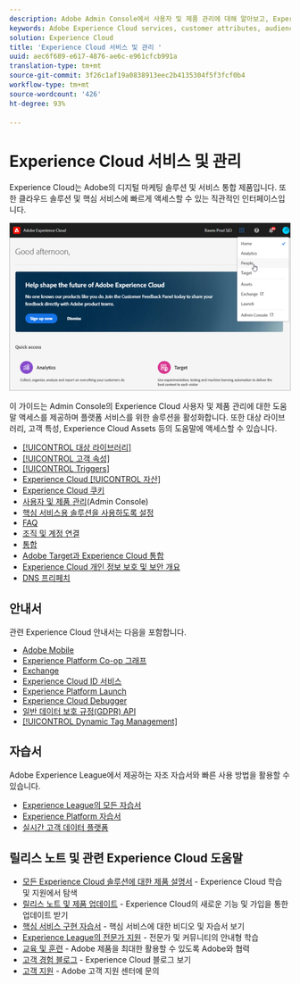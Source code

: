 ```yaml
---
description: Adobe Admin Console에서 사용자 및 제품 관리에 대해 알아보고, Experience Cloud 서비스에 대한 솔루션을 활성화하며, 대상 라이브러리, 고객 속성, Experience Cloud 자산 등에 대해 알아보십시오.
keywords: Adobe Experience Cloud services, customer attributes, audiences, user and product administration
solution: Experience Cloud
title: 'Experience Cloud 서비스 및 관리 '
uuid: aec6f689-e617-4876-ae6c-e961cfcb991a
translation-type: tm+mt
source-git-commit: 3f26c1af19a0838913eec2b4135304f5f3fcf0b4
workflow-type: tm+mt
source-wordcount: '426'
ht-degree: 93%

---
```



# Experience Cloud 서비스 및 관리

Experience Cloud는 Adobe의 디지털 마케팅 솔루션 및 서비스 통합 제품입니다. 또한 클라우드 솔루션 및 핵심 서비스에 빠르게 액세스할 수 있는 직관적인 인터페이스입니다.

![Experience Cloud](assets/cloud-pulldown.png)

이 가이드는 Admin Console의 Experience Cloud 사용자 및 제품 관리에 대한 도움말 액세스를 제공하며 플랫폼 서비스를 위한 솔루션을 활성화합니다. 또한 대상 라이브러리, 고객 특성, Experience Cloud Assets 등의 도움말에 액세스할 수 있습니다.

* [[!UICONTROL 대상 라이브러리]](audience-library/audience-library.md)
* [[!UICONTROL 고객 속성]](attributes/attributes.md)
* [[!UICONTROL Triggers]](activation/triggers.md)
* [Experience Cloud [!UICONTROL 자산]](experience-cloud-assets/experience-cloud-assets.md)
* [Experience Cloud 쿠키](cookies/cookies-privacy.md)
* [사용자 및 제품 관리](admin-getting-started/admin-getting-started.md)(Admin Console)
* [핵심 서비스용 솔루션을 사용하도록 설정](core-services/core-services.md)
* [FAQ](admin-getting-started/admin-getting-started.md)
* [조직 및 계정 연결](admin-getting-started/organizations.md)
* [통합](marketing-cloud-integrations.md)
* [Adobe Target과 Experience Cloud 통합](https://docs.adobe.com/content/help/ko-KR/target/using/integrate/a4t/a4t.html)
* [Experience Cloud 개인 정보 보호 및 보안 개요](assets/Adobe-Marketing-Cloud-Privacy-and-Security-Overview.pdf)
* [DNS 프리페치](admin-getting-started/admin-getting-started.md#concept_6BC8C6856E3644F8956D7AD0A96383B7)

## 안내서

관련 Experience Cloud 안내서는 다음을 포함합니다.

* [Adobe Mobile](https://docs.adobe.com/content/help/ko-KR/mobile-services/using/home.html)
* [Experience Platform Co-op 그래프](https://docs.adobe.com/content/help/ko-KR/device-co-op/using/home.html)
* [Exchange](https://experiencecloud.adobeexchange.com/)
* [Experience Cloud ID 서비스](https://docs.adobe.com/content/help/ko-KR/id-service/using/home.html)
* [Experience Platform Launch](https://docs.adobelaunch.com/)
* [Experience Cloud Debugger](https://docs.adobe.com/content/help/ko-KR/debugger/using/experience-cloud-debugger.html)
* [일반 데이터 보호 규정(GDPR) API](https://www.adobe.io/apis/experiencecloud/gdpr.html)
* [[!UICONTROL Dynamic Tag Management]](https://docs.adobe.com/content/help/ko-KR/dtm/using/dtm-home.html)

## 자습서

Adobe Experience League에서 제공하는 자조 자습서와 빠른 사용 방법을 활용할 수 있습니다.

* [Experience League의 모든 자습서](https://experienceleague.corp.adobe.com/?lang=ko-kr#quick-how-tos)
* [Experience Platform 자습서](https://experienceleague.corp.adobe.com/docs/core-services-learn/tutorials/overview.html?lang=ko-kr)
* [실시간 고객 데이터 플랫폼](https://experienceleague.corp.adobe.com/docs/platform-learn/tutorials/rtcdp/understanding-the-real-time-customer-data-platform.html?lang=ko-kr)

## 릴리스 노트 및 관련 Experience Cloud 도움말

* [모든 Experience Cloud 솔루션에 대한 제품 설명서](https://docs.adobe.com/content/help/ko-KR/experience-cloud/user-guides/home.html) - Experience Cloud 학습 및 지원에서 탐색
* [릴리스 노트 및 제품 업데이트](https://docs.adobe.com/content/help/ko-KR/release-notes/experience-cloud/current.html) - Experience Cloud의 새로운 기능 및 가입을 통한 업데이트 받기
* [핵심 서비스 구현 자습서](https://docs.adobe.com/content/help/en/core-services-learn/tutorials/overview.html) - 핵심 서비스에 대한 비디오 및 자습서 보기
* [Experience League의 전문가 지원](https://landing.adobe.com/experience-league/) - 전문가 및 커뮤니티의 안내형 학습
* [교육 및 훈련](https://helpx.adobe.com/kr/learning.html?promoid=KAUDK) - Adobe 제품을 최대한 활용할 수 있도록 Adobe와 협력
* [고객 경험 블로그](https://theblog.adobe.com/customer-experience/) - Experience Cloud 블로그 보기
* [고객 지원](https://helpx.adobe.com/kr/contact/enterprise-support.ec.html) - Adobe 고객 지원 센터에 문의
